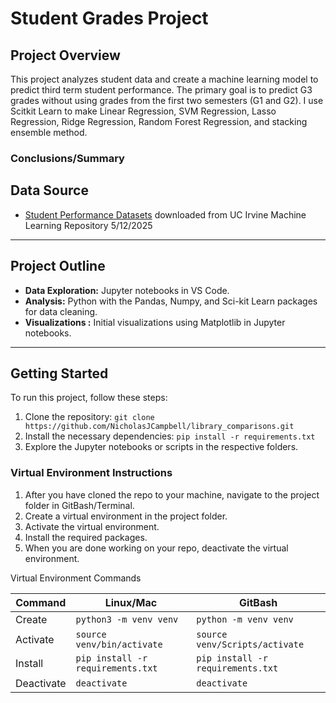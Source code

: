 # Student Grades Project

## Project Overview

This project analyzes student data and create a machine learning model to predict third term student performance. 
The primary goal is to predict G3 grades without using grades from the first two semesters (G1 and G2).
I use Scitkit Learn to make Linear Regression, SVM Regression, Lasso Regression, Ridge Regression, Random Forest Regression, and stacking ensemble method.

### Conclusions/Summary


## Data Source

- [Student Performance Datasets](https://archive.ics.uci.edu/dataset/320/student+performance) downloaded from UC Irvine Machine Learning Repository 5/12/2025

---
## Project Outline
- **Data Exploration:** Jupyter notebooks in VS Code.
- **Analysis:** Python with the Pandas, Numpy, and Sci-kit Learn packages for data cleaning.
- **Visualizations :** Initial visualizations using Matplotlib in Jupyter notebooks. 

---

## Getting Started

To run this project, follow these steps:

1. Clone the repository: `git clone https://github.com/NicholasJCampbell/library_comparisons.git`
2. Install the necessary dependencies: `pip install -r requirements.txt`
3. Explore the Jupyter notebooks or scripts in the respective folders.

###  Virtual Environment Instructions

1. After you have cloned the repo to your machine, navigate to the project 
folder in GitBash/Terminal.
1. Create a virtual environment in the project folder. 
1. Activate the virtual environment.
1. Install the required packages. 
1. When you are done working on your repo, deactivate the virtual environment.

Virtual Environment Commands

| Command | Linux/Mac | GitBash |
|---------|-----------|---------|
| Create | `python3 -m venv venv` | `python -m venv venv` |
| Activate | `source venv/bin/activate` | `source venv/Scripts/activate` |
| Install | `pip install -r requirements.txt` | `pip install -r requirements.txt` |
| Deactivate | `deactivate` | `deactivate` |

